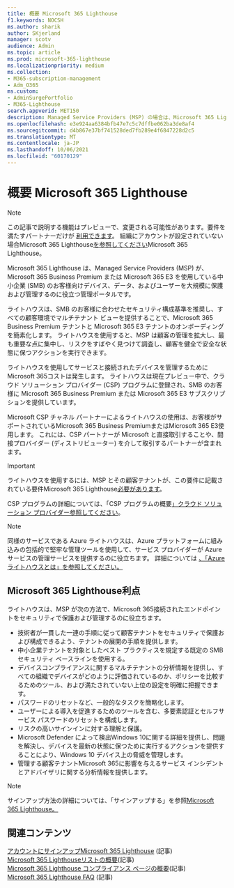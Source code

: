 ```yaml
---
title: 概要 Microsoft 365 Lighthouse
f1.keywords: NOCSH
ms.author: sharik
author: SKjerland
manager: scotv
audience: Admin
ms.topic: article
ms.prod: microsoft-365-lighthouse
ms.localizationpriority: medium
ms.collection:
- M365-subscription-management
- Adm_O365
ms.custom:
- AdminSurgePortfolio
- M365-Lighthouse
search.appverid: MET150
description: Managed Service Providers (MSP) の場合は、Microsoft 365 Lighthouseテナントを 1 つの場所でセキュリティで保護および管理する方法について説明します。
ms.openlocfilehash: e3e924aa6384bfb47e7c5c7dffbe062ba3de8af4
ms.sourcegitcommit: d4b867e37bf741528ded7fb289e4f6847228d2c5
ms.translationtype: MT
ms.contentlocale: ja-JP
ms.lasthandoff: 10/06/2021
ms.locfileid: "60170129"
---
```

# <a name="overview-of-microsoft-365-lighthouse"></a>概要 Microsoft 365 Lighthouse

> [!NOTE]
> この記事で説明する機能はプレビューで、変更される可能性があります。要件を満たすパートナーだけが [利用できます](m365-lighthouse-requirements.md)。 組織にアカウントが設定されていない場合Microsoft 365 Lighthouse[を参照してください](m365-lighthouse-sign-up.md)Microsoft 365 Lighthouse。

Microsoft 365 Lighthouse は、Managed Service Providers (MSP) が、Microsoft 365 Business Premium または Microsoft 365 E3 を使用している中小企業 (SMB) のお客様向けデバイス、データ、およびユーザーを大規模に保護および管理するのに役立つ管理ポータルです。 

ライトハウスは、SMB のお客様に合わせたセキュリティ構成基準を推奨し、すべての顧客環境でマルチテナント ビューを提供することで、Microsoft 365 Business Premium テナントと Microsoft 365 E3 テナントのオンボーディングを簡素化します。 ライトハウスを使用すると、MSP は顧客の管理を拡大し、最も重要な点に集中し、リスクをすばやく見つけて調査し、顧客を健全で安全な状態に保つアクションを実行できます。

ライトハウスを使用してサービスと接続されたデバイスを管理するためにMicrosoft 365コストは発生します。 ライトハウスは現在プレビュー中で、クラウド ソリューション プロバイダー (CSP) プログラムに登録され、SMB のお客様に Microsoft 365 Business Premium または Microsoft 365 E3 サブスクリプションを提供しています。

Microsoft CSP チャネル パートナーによるライトハウスの使用は、お客様がサポートされているMicrosoft 365 Business PremiumまたはMicrosoft 365 E3使用します。 これには、CSP パートナーが Microsoft と直接取引することや、間接プロバイダー (ディストリビューター) を介して取引するパートナーが含まれます。 

> [!IMPORTANT] 
> ライトハウスを使用するには、MSP とその顧客テナントが、この要件に記載されている要件Microsoft 365 Lighthouse[必要があります](m365-lighthouse-requirements.md)。     

CSP プログラムの詳細については、「CSP プログラムの概要[」クラウド ソリューション プロバイダー参照してください](/partner-center/csp-overview)。

> [!NOTE]  
> 同様のサービスである Azure ライトハウスは、Azure プラットフォームに組み込みの包括的で堅牢な管理ツールを使用して、サービス プロバイダーが Azure サービスの管理サービスを提供するのに役立ちます。 詳細については [、「Azure ライトハウスとは」を参照してください。](/azure/lighthouse/overview)   

## <a name="microsoft-365-lighthouse-benefits"></a>Microsoft 365 Lighthouse利点

ライトハウスは、MSP が次の方法で、Microsoft 365接続されたエンドポイントをセキュリティで保護および管理するのに役立ちます。

- 技術者が一貫した一連の手順に従って顧客テナントをセキュリティで保護および構成できるよう、テナントの展開の手順を提供します。 
- 中小企業テナントを対象としたベスト プラクティスを規定する既定の SMB セキュリティ ベースラインを使用する。 
- デバイスコンプライアンスに関するマルチテナントの分析情報を提供し、すべての組織でデバイスがどのように評価されているのか、ポリシーを比較するためのツール、および満たされていない上位の設定を明確に把握できます。 
- パスワードのリセットなど、一般的なタスクを簡略化します。
- ユーザーによる導入を促進するためのツールを含む、多要素認証とセルフサービス パスワードのリセットを構成します。 
- リスクの高いサインインに対する理解と保護。
- Microsoft Defender によって検出Windows 10に関する詳細を提供し、問題を解決し、デバイスを最新の状態に保つために実行するアクションを提供することにより、Windows 10 デバイス上の脅威を管理します。
- 管理する顧客テナントMicrosoft 365に影響を与えるサービス インシデントとアドバイザリに関する分析情報を提供します。

> [!NOTE] 
> サインアップ方法の詳細については、「サインアップする」を参照[Microsoft 365 Lighthouse。](m365-lighthouse-sign-up.md)

## <a name="related-content"></a>関連コンテンツ

[アカウントにサインアップMicrosoft 365 Lighthouse](m365-lighthouse-sign-up.md) (記事)\
[Microsoft 365 Lighthouseリストの概要](m365-lighthouse-tenant-list-overview.md)(記事)\
[Microsoft 365 Lighthouse コンプライアンス ページの概要](m365-lighthouse-device-compliance-page-overview.md)(記事)\
[Microsoft 365 Lighthouse FAQ](m365-lighthouse-faq.yml) (記事)